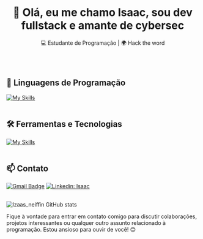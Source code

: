 <h1 align="center">👋 Olá, eu me chamo Isaac, sou dev fullstack e amante de cybersec</h1>

<p align="center">
  💻 Estudante de Programação | 🌍 Hack the word
</p><br><br>


## 🚀 Linguagens de Programação
[![My Skills](https://skillicons.dev/icons?i=python,js,java,ts,bash)](https://skillicons.dev)<br><br>

## 🛠️ Ferramentas e Tecnologias
[![My Skills](https://skillicons.dev/icons?i=vscode,react,css,postgres,debian,java,git,github,linux,kali,nodejs,npm,aws,html,nestjs,netlify,supabase,nextjs,nginx)](https://skillicons.dev)<br><br>

## 📫 Contato

[![Gmail Badge](https://img.shields.io/badge/-{SeuEmail}-006bed?style=flat-square&logo=Gmail&logoColor=white&link=mailto:{SeuEmail})](mailto:{SeuEmail})
[![Linkedin: Isaac](https://img.shields.io/badge/-Isaac-blue?style=flat-square&logo=Linkedin&logoColor=white&link=https://www.linkedin.com/in/isaac-gabriel-alves-lino-004067226/)](https://www.linkedin.com/in/isaac-gabriel-alves-lino-004067226/)
 <br><br>


![Izaas_neiffin GitHub stats](https://github-readme-stats.vercel.app/api?username=isaacneiff&show_icons=true&theme=radical)

Fique à vontade para entrar em contato comigo para discutir colaborações, projetos interessantes ou qualquer outro assunto relacionado à programação. Estou ansioso para ouvir de você! 😊 <br><br>
